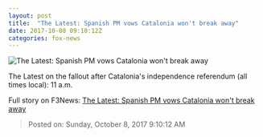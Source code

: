 ```yaml
---
layout: post
title:  "The Latest: Spanish PM vows Catalonia won't break away"
date: 2017-10-08 09:10:12Z
categories: fox-news
---
```


![The Latest: Spanish PM vows Catalonia won't break away](http://a57.foxnews.com/images.foxnews.com/content/fox-news/world/2017/10/08/latest-spanish-pm-vows-catalonia-wont-break-away/_jcr_content/par/featured-media/media-0.img.png/0/0/1507453809290.png?ve=1)

The Latest on the fallout after Catalonia's independence referendum (all times local): 11 a.m.


Full story on F3News: [The Latest: Spanish PM vows Catalonia won't break away](http://www.f3nws.com/n/HUdjYB)

> Posted on: Sunday, October 8, 2017 9:10:12 AM
